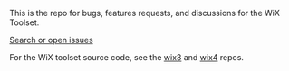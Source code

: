 This is the repo for bugs, features requests, and discussions for the WiX Toolset.

[Search or open issues](https://github.com/wixtoolset/issues/issues)

For the WiX toolset source code, see the [wix3](https://github.com/wixtoolset/wix3) and [wix4](https://github.com/wixtoolset/wix4) repos.